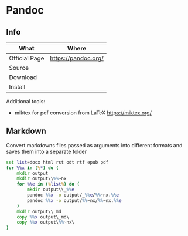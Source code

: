# Pandoc

## Info

|What|Where|
|-|-|
|Official Page|<https://pandoc.org/>|
|Source||
|Download||
|Install||

Additional tools:

- miktex for pdf conversion from LaTeX <https://miktex.org/>

## Markdown

Convert markdowns files passed as arguments into different formats and saves them into a separate folder

```cmd
set list=docx html rst odt rtf epub pdf
for %%x in (%*) do (
    mkdir output   
    mkdir output\\%%~nx
    for %%e in (%list%) do ( 
        mkdir output\\_%%e 
        pandoc %%x -o output/_%%e/%%~nx.%%e
        pandoc %%x -o output/%%~nx/%%~nx.%%e
    )
    mkdir output\\_md
    copy %%x output\_md\
    copy %%x output\%%~nx\
)
```
